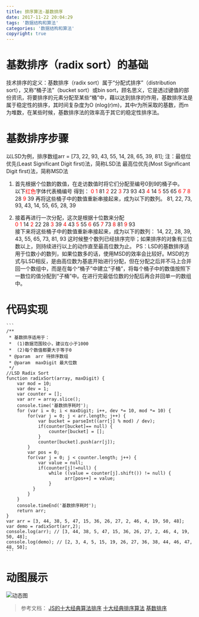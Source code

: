 ```yaml
---
title: 排序算法-基数排序
date: 2017-11-22 20:04:29
tags: '数据结构和算法'
categories: '数据结构和算法'
copyright: true
---
```

#	基数排序（radix sort）的基础
技术排序的定义：基数排序（radix sort）属于“分配式排序”（distribution sort），又称“桶子法”（bucket sort）或bin sort，顾名思义，它是透过键值的部份资讯，将要排序的元素分配至某些“桶”中，藉以达到排序的作用，基数排序法是属于稳定性的排序，其时间复杂度为O (nlog(r)m)，其中r为所采取的基数，而m为堆数，在某些时候，基数排序法的效率高于其它的稳定性排序法。
	
#	基数排序步骤
以LSD为例，排序数组arr = [73, 22, 93, 43, 55, 14, 28, 65, 39, 81];
	注：最低位优先(Least Significant Digit first)法，简称LSD法
		最高位优先(Most Significant Digit first)法，简称MSD法
1.	首先根据个位数的数值，在走访数值时将它们分配至编号0到9的桶子中。	
	以下<span style="color: red;">红色</span>字体代表桶编号
	得到：
	<span style="color: red;">0</span>
	<span style="color: red;">1</span> 81
	<span style="color: red;">2</span> 22
	<span style="color: red;">3</span> 73 93 43
	<span style="color: red;">4</span> 14
	<span style="color: red;">5</span> 55 65
	<span style="color: red;">6</span> 
	<span style="color: red;">7</span> 
	<span style="color: red;">8</span> 28
	<span style="color: red;">9</span> 39
再将这些桶子中的数值重新串接起来，成为以下的数列。
	81, 22, 73, 93, 43, 14, 55, 65, 28, 39
	
2.	接着再进行一次分配，这次是根据十位数来分配	
	<span style="color: red;">0</span>
	<span style="color: red;">1</span> 14
	<span style="color: red;">2</span> 22 28
	<span style="color: red;">3</span> 39
	<span style="color: red;">4</span> 43
	<span style="color: red;">5</span> 55
	<span style="color: red;">6</span> 65
	<span style="color: red;">7</span> 73
	<span style="color: red;">8</span> 81
	<span style="color: red;">9</span> 93	
接下来将这些桶子中的数值重新串接起来，成为以下的数列：
	14, 22, 28, 39, 43, 55, 65, 73, 81, 93
这时候整个数列已经排序完毕；如果排序的对象有三位数以上，则持续进行以上的动作直至最高位数为止。	
	PS：LSD的基数排序适用于位数小的数列，如果位数多的话，使用MSD的效率会比较好。MSD的方式与LSD相反，是由高位数为基底开始进行分配，但在分配之后并不马上合并回一个数组中，而是在每个“桶子”中建立“子桶”，将每个桶子中的数值按照下一数位的值分配到“子桶”中。在进行完最低位数的分配后再合并回单一的数组中。

#	代码实现
	```
	/**
	 * 基数排序适用于：
	 *  (1)数据范围较小，建议在小于1000
	 *  (2)每个数值都要大于等于0
	 * @param  arr 待排序数组
	 * @param  maxDigit 最大位数
	 */
	//LSD Radix Sort
	function radixSort(array, maxDigit) {
		var mod = 10;
		var dev = 1;
		var counter = [];
		var arr = array.slice();
		console.time('基数排序耗时');
		for (var i = 0; i < maxDigit; i++, dev *= 10, mod *= 10) {
			for(var j = 0; j < arr.length; j++) {
				var bucket = parseInt((arr[j] % mod) / dev);
				if(counter[bucket]== null) {
					counter[bucket] = [];
				}
				counter[bucket].push(arr[j]);
			}
			var pos = 0;
			for(var j = 0; j < counter.length; j++) {
				var value = null;
				if(counter[j]!=null) {
					while ((value = counter[j].shift()) != null) {
						  arr[pos++] = value;
					}
			  }
			}
		}
		console.timeEnd('基数排序耗时');
		return arr;
	}
	var arr = [3, 44, 38, 5, 47, 15, 36, 26, 27, 2, 46, 4, 19, 50, 48];
	var demo = radixSort(arr,2);
	console.log(arr); // [3, 44, 38, 5, 47, 15, 36, 26, 27, 2, 46, 4, 19, 50, 48];
	console.log(demo); // [2, 3, 4, 5, 15, 19, 26, 27, 36, 38, 44, 46, 47, 48, 50];
	```
	
#	动图展示
![动态图](http://oz5ii8zjo.bkt.clouddn.com/%E5%9F%BA%E6%95%B0%E6%8E%92%E5%BA%8F)	
	
>	参考文档：
	[JS的十大经典算法排序](https://www.cnblogs.com/dushao/p/6004883.html)
	[十大经典排序算法](http://web.jobbole.com/87968/)
	[基数排序](https://baike.baidu.com/item/%E5%9F%BA%E6%95%B0%E6%8E%92%E5%BA%8F/7875498?fr=aladdin)

